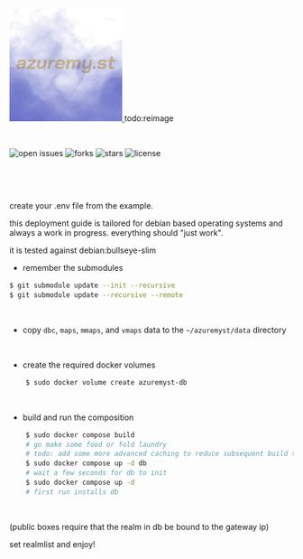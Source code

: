 <a href="https://github.com/confessore/azuremyst">
    <img src="https://raw.githubusercontent.com/confessore/azuremyst/main/src/azuremyst/wwwroot/images/azuremyst.png" height="200" />
</a>
todo:reimage

&nbsp;

![open issues](https://img.shields.io/github/issues/confessore/azuremyst)
![forks](https://img.shields.io/github/forks/confessore/azuremyst)
![stars](https://img.shields.io/github/stars/confessore/azuremyst)
![license](https://img.shields.io/github/license/confessore/azuremyst)

&nbsp;


&nbsp;

create your .env file from the example.

this deployment guide is tailored for debian based operating systems
and always a work in progress. everything should "just work".

it is tested against debian:bullseye-slim

- remember the submodules
```sh
$ git submodule update --init --recursive
$ git submodule update --recursive --remote
```

&nbsp;



- copy `dbc`, `maps`, `mmaps`, and `vmaps` data to the `~/azuremyst/data` directory

&nbsp;

* create the required docker volumes
```sh
    $ sudo docker volume create azuremyst-db
```

&nbsp;

* build and run the composition
```sh
    $ sudo docker compose build
    # go make some food or fold laundry
    # todo: add some more advanced caching to reduce subsequent build time
    $ sudo docker compose up -d db
    # wait a few seconds for db to init
    $ sudo docker compose up -d
    # first run installs db
```

&nbsp;

(public boxes require that the realm in db be bound to the gateway ip)

set realmlist and enjoy!
